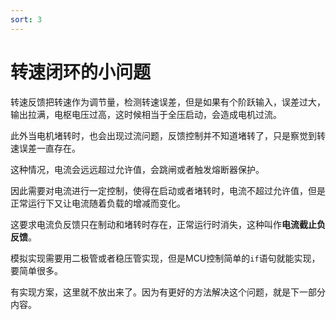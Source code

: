 ```yaml
---
sort: 3
---
```

# 转速闭环的小问题

转速反馈把转速作为调节量，检测转速误差，但是如果有个阶跃输入，误差过大，输出拉满，电枢电压过高，这时候相当于全压启动，会造成电机过流。

此外当电机堵转时，也会出现过流问题，反馈控制并不知道堵转了，只是察觉到转速误差一直存在。

这种情况，电流会远远超过允许值，会跳闸或者触发熔断器保护。

因此需要对电流进行一定控制，使得在启动或者堵转时，电流不超过允许值，但是正常运行下又让电流随着负载的增减而变化。

这要求电流负反馈只在制动和堵转时存在，正常运行时消失，这种叫作**电流截止负反馈**。

模拟实现需要用二极管或者稳压管实现，但是MCU控制简单的`if`语句就能实现，要简单很多。

有实现方案，这里就不放出来了。因为有更好的方法解决这个问题，就是下一部分内容。


 